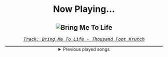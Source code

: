 <div align="center"> 
<h1>Now Playing...</h1>

![Bring Me To Life](https://i.scdn.co/image/ab67616d00001e0249650271cfb119ad20bce6dd)
--
_<samp><a href="https://open.spotify.com/track/6HzO8uA4RuKOGqHJaYMloi">Track: Bring Me To Life - Thousand Foot Krutch</a></samp>_

<div style="border: 1px #4B5054 solid"></div>
<details>
  <summary>
    Previous played songs
  </summary>
  <table>
    <thead>
      <tr>
        <th>
          Artist
        </th>
        <th>
          Song
        </th>
        <th>
          Link
        </th>
      </tr>
    </thead>
    <tbody>
      <tr><td>Thousand Foot Krutch</td><td>Bring Me To Life</td><td><a href="https://open.spotify.com/track/6HzO8uA4RuKOGqHJaYMloi">https://open.spotify.com/track/6HzO8uA4RuKOGqHJaYMloi</a></td></tr><tr><td>Dream State</td><td>Chin Up Princess</td><td><a href="https://open.spotify.com/track/25zJTldExMDwZE0aN1EYpo">https://open.spotify.com/track/25zJTldExMDwZE0aN1EYpo</a></td></tr><tr><td>Kataklysm</td><td>Die as a King</td><td><a href="https://open.spotify.com/track/62t6283mMLU6BYb5QFjI0r">https://open.spotify.com/track/62t6283mMLU6BYb5QFjI0r</a></td></tr><tr><td>Orthodox</td><td>Soaking Nerves</td><td><a href="https://open.spotify.com/track/16obiBx0cUuFG2ib5QRTfX">https://open.spotify.com/track/16obiBx0cUuFG2ib5QRTfX</a></td></tr><tr><td>Serenity</td><td>Ritter, Tod und Teufel (Knightfall)</td><td><a href="https://open.spotify.com/track/7BgkVYZjIaUrJm9dvyh22w">https://open.spotify.com/track/7BgkVYZjIaUrJm9dvyh22w</a></td></tr><tr><td>Caskets</td><td>Better Way Out</td><td><a href="https://open.spotify.com/track/2OVvGwLJ9IYY9wxPzissxv">https://open.spotify.com/track/2OVvGwLJ9IYY9wxPzissxv</a></td></tr><tr><td>Caskets</td><td>Better Way Out</td><td><a href="https://open.spotify.com/track/2OVvGwLJ9IYY9wxPzissxv">https://open.spotify.com/track/2OVvGwLJ9IYY9wxPzissxv</a></td></tr><tr><td>Caskets</td><td>Better Way Out</td><td><a href="https://open.spotify.com/track/2OVvGwLJ9IYY9wxPzissxv">https://open.spotify.com/track/2OVvGwLJ9IYY9wxPzissxv</a></td></tr><tr><td>Lil Uzi Vert</td><td>Werewolf (feat. Bring Me The Horizon)</td><td><a href="https://open.spotify.com/track/3ySqZ8yGoh4Emi9HiPCCdP">https://open.spotify.com/track/3ySqZ8yGoh4Emi9HiPCCdP</a></td></tr><tr><td>Amaranthe</td><td>Damnation Flame</td><td><a href="https://open.spotify.com/track/5x7t8dWhM47kvErscgZnhE">https://open.spotify.com/track/5x7t8dWhM47kvErscgZnhE</a></td></tr><tr><td>Amaranthe</td><td>Damnation Flame</td><td><a href="https://open.spotify.com/track/5x7t8dWhM47kvErscgZnhE">https://open.spotify.com/track/5x7t8dWhM47kvErscgZnhE</a></td></tr><tr><td>Billy Saga</td><td>Zaratempo</td><td><a href="https://open.spotify.com/track/3pcd6Vfv3qc02SicEFk82E">https://open.spotify.com/track/3pcd6Vfv3qc02SicEFk82E</a></td></tr><tr><td>Caskets</td><td>Better Way Out</td><td><a href="https://open.spotify.com/track/2OVvGwLJ9IYY9wxPzissxv">https://open.spotify.com/track/2OVvGwLJ9IYY9wxPzissxv</a></td></tr><tr><td>Fame on Fire</td><td>All My Life</td><td><a href="https://open.spotify.com/track/3QmQivdo5BjJCTpxatiDZB">https://open.spotify.com/track/3QmQivdo5BjJCTpxatiDZB</a></td></tr><tr><td>Base Hollow</td><td>Do Enough</td><td><a href="https://open.spotify.com/track/1kXtmE1YYAVCM048EN9w3y">https://open.spotify.com/track/1kXtmE1YYAVCM048EN9w3y</a></td></tr><tr><td>CORPSE</td><td>CODE MISTAKE</td><td><a href="https://open.spotify.com/track/39iRz0h1eZOyXzch8tKQit">https://open.spotify.com/track/39iRz0h1eZOyXzch8tKQit</a></td></tr><tr><td>Citizen Soldier</td><td>Wired for Worthless</td><td><a href="https://open.spotify.com/track/4G3IJM6wKe15VZZdPRfcv5">https://open.spotify.com/track/4G3IJM6wKe15VZZdPRfcv5</a></td></tr><tr><td>Hollywood Undead</td><td>Alright</td><td><a href="https://open.spotify.com/track/6Wu6xd0JyYwfTUJtpzhR8A">https://open.spotify.com/track/6Wu6xd0JyYwfTUJtpzhR8A</a></td></tr><tr><td>From Ashes to New</td><td>Hate Me Too</td><td><a href="https://open.spotify.com/track/0P9Yw78LZrptziYwD6O0Ed">https://open.spotify.com/track/0P9Yw78LZrptziYwD6O0Ed</a></td></tr><tr><td>Motionless In White</td><td>Scoring the End of the World (feat. Mick Gordon)</td><td><a href="https://open.spotify.com/track/0Tkgl0sQyr6QO0IGmS8aa5">https://open.spotify.com/track/0Tkgl0sQyr6QO0IGmS8aa5</a></td></tr>
    </tbody>
  </table>
</details>

</div>
